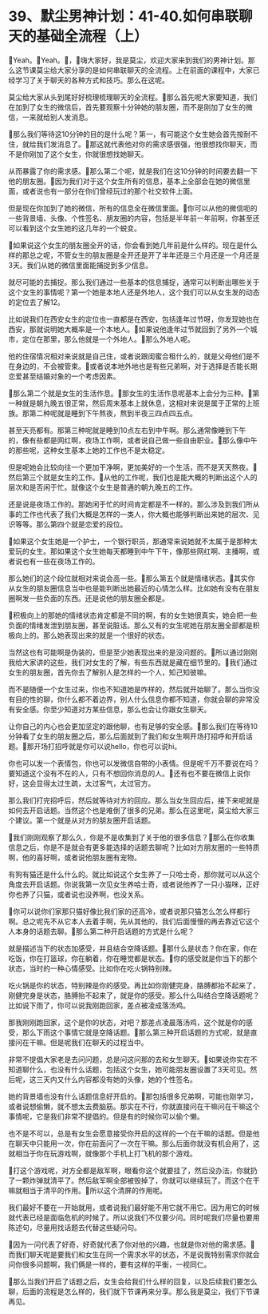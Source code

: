 # 39、默尘男神计划：41-40.如何串联聊天的基础全流程（上）

🎼Yeah。🎼Yeah。🎼，🎼嗨大家好，我是莫尘，欢迎大家来到我们的男神计划。那么这节课莫尘给大家分享的是如何串联聊天的全流程。上在前面的课程中，大家已经学习了关于聊天的各种方式和技巧。那么在这呢。

莫尘给大家从头到尾好好梳理梳理聊天的全流程。🎼那么首先呢大家要知道，我们在加到了女生的微信后，首先要观察十分钟她的朋友圈，而不是刚加了女生的微信，一来就给别人发消息。

🎼那么我们等待这10分钟的目的是什么呢？第一，有可能这个女生她会首先按耐不住，就给我们发消息了。🎼那这就代表他对你的需求感很强，他很想找你聊天，而不是你刚加了这个女生，你就很想找她聊天。

从而暴露了你的需求感。🎼那么第二个呢，就是我们在这10分钟的时间要去翻一下他的朋友圈。🎼因为我们对于这个女生所有的信息，基本上全部会在她的微信里面，或者说也有一部分在你们曾经玩过的那个社交软件上面。

但是现在你加到了她的微信，所有的信息全在微信里面。🎼你可以从他的微信呃的一些背景墙、头像、个性签名、朋友圈的内容，包括是半年前一年前啊，你甚至还可以看到这个女生她的这几年的一个蜕变。

🎼如果说这个女生的朋友圈全开的话，你会看到她几年前是什么样的。现在是什么样的那总之呢，不管女生的朋友圈是全开还是开了半年还是三个月还是一个月还是3天。我们从她的微信里面能捕捉到多少信息。

就尽可能的去捕捉。那么我们通过一些基本的信息捕捉，通常可以判断出哪些关于这个女生的事情呢？第一个她是本地人还是外地人，这个我们可以从女生发的动态的定位去了解12。

比如说我们在西安女生的定位也一直都是在西安，包括逢年过节呀，你发现她也在西安，那就说明她大概率是一个本地人。🎼如果说他逢年过节就回到了另外一个城市，定位在那里，那么他就是一个外地人。🎼那么外地人呢。

他的住宿情况相对来说就是自己住，或者说跟闺蜜合租什么的，就是父母他们是不在身边的，不会被管束。🎼或者说本地外地也是有些兄弟啊，对于选择是否能长期恋爱甚至结婚对象的一个考虑因素。

🎼那么第二个就是女生的生活作息。🎼那女生的生活作息呢基本上会分为三种。🎼第一种就是朝九晚五很正常，然后周末基本上就休息，这相对来说是属于正常的上班族。那第二种呢就是睡到下午熬夜，熬到半夜三四点四五点。

甚至天亮都有。那第三种呢就是睡到10点左右到中午啊。那么通常像睡到下午的，像有些都是网红啊，夜场工作啊，或者说自己做一些自由职业。🎼那么像中午的那些呢，这种女生基本上她的工作也不是太稳定。

但是呢她会比较向往一个更加干净啊，更加美好的一个生活，而不是天天熬夜。🎼然后第三个就是女生的工作。🎼从他的工作呢，我们也是能大概的判断出这个人的层次和是否闲于忙。就像这个女生是普通的朝九晚五的工作。

还是说是夜场工作的。那她闲于忙的时间肯定都是不一样的。那么涉及到我们所从事的工作也代表了我们大概是怎样的一类人，你大概也能够判断出来她的层次、见识等等。那么第四个就是恋爱的段位。

🎼如果这个女生她是一个护士，一个银行职员，那通常来说她就不太属于是那种太爱玩的女生。那如果这个女生她每天都睡到中午下午，像那些网红啊、主播啊，或者说也有一些在夜场工作的。

那么她们的这个段位就相对来说会高一些。🎼那么第五个就是情绪状态。🎼其实你从女生的朋友圈信息当中也是能判断出她最近的心情怎么样。比如她有没有在朋友圈啊发一些负面的东西。还是说他的朋友圈全都是。

🎼积极向上的那她的情绪状态肯定都是不同的啊，有的女生她很真实，她会把一些负面的情绪发泄到朋友圈，甚至说脏话。那么又有的女生呢她在朋友圈全部都是积极向上的。那么她表现出来的就是一个很好的状态。

当然这也有可能啊是伪装的，但是至少她表现出来的是没问题的。🎼所以通过刚刚我给大家讲的这些，我们对女生的了解，有些东西就是藏在细节里的。🎼我们通过女生的朋友圈，首先你去了解别人是怎样的一个人，知己知彼嘛。

而不是随便一个女生过来，你也不知道她是咋样的，然后就开始聊了。那么当你没有目的性的聊，你什么都不着边界，别人什么信息你都不知道，你就会聊的非常没有安全感。你至少知道对方某些信息，那么也会让你跟女生聊天。

让你自己的内心也会更加坚定的跟他聊，也有足够的安全感。🎼那么我们在等待10分钟看了女生的朋友圈之后，那么后面就到了我们和女生啊开场打招呼和开启话题。🎼那开场打招呼就是你可以说hello，你也可以说hi。

你也可以发一个表情包，你也可以发微信自带的小表情。但是呢千万不要说在吗？要知道这个没有不在的人，只有不想回你消息的人。🎼还有也不要在微信上说你好，这会显得太过生疏，太过客气，太过官方。

那么我们打完招呼后，然后就等待对方的回应。那么当女生回应后，接下来呢就是如何去开启话题。当然这个也是难倒了很多的兄弟。那么在这里呢，莫尘给大家三个建议。第一个就是从对方的朋友圈开启话题。

🎼我们刚刚观察了那么久，你是不是收集到了关于他的很多信息？🎼那么在你收集信息之后，你是不是就会有更多能选择的话题去聊呢？比如对方朋友圈的一些特质啊，他的喜好啊，或者说他朋友圈有宠物。

有狗有猫还是什么什么的。就比如说这个女生养了一只哈士奇，那你就可以从这个角度去开启话题。你说我第一次见女生养哈士奇，或者说他养了一只小猫咪，正好你也养了只猫，或者说也没养啊，也没关系。

🎼你可以说你们家那只猫好像比我们家的还高冷，或者说那只猫怎么怎么样都行啊。总之呢先不从它本人去着手啊，先从其他的，我们后面慢慢的再去靠近它这个人本身的话题去聊。🎼那么第二种开启话题的方式是什么呢？

就是描述当下的状态加感受，并且结合空降话题。🎼那什么是状态？你在家，你在吃饭，你在打篮球，你在躺着，你在睡觉都是状态。🎼你的感受就是你当下的那个状态，当时的一种心情感受。比如你在吃火锅特别辣。

吃火锅是你的状态，特别辣是你的感受。再比如你刚健完身，胳膊都抬不起来了，刚健完身是状态，胳膊抬不起来了，就是你的感受。那么什么叫结合空降话题呢？比如说下雨了，你可以说我刚跑回家，差点被凌成落汤鸡。

那我刚刚跑回家，这个是你的状态，对吧？那差点凌晨落汤鸡，这个就是你的感受，那么下雨这个事情它就是空降话题。🎼那么第三种开启话题的方式呢，就是直接问在干嘛。但是呢我们在聊天的过程当中。

非常不提倡大家老是去问问题，总是问这问那的去和女生聊天。🎼如果说你实在不知道聊什么，也没有什么话题，包括这个女生，她可能朋友圈设置了3天可见。然后呢，这三天内又什么内容都没有她的头像，她的个性签名。

她的背景墙也没有什么话题信息好开启的。🎼那包括很多兄弟啊，可能也刚学习，或者说想偷懒，就不想太去费脑筋。那实在不行，你就直接问在干嘛问在干嘛这个事情呢，它是我们非常不提倡的。但是有的时候你可以偷个懒。

也不是不可以，总是有女生会愿意接受你开启的这样的一个在干嘛的话题。但是他在聊天中只能用一次，你在前面问了一次在干嘛。那么后面你就没有机会用了，这就相当于你在玩游戏啊，就像那个手机上打飞机的那个游戏。

🎼打这个游戏呢，对方全都是敌军啊，眼看你这个就要挂了，然后没办法，你就扔了一颗炸弹就清平了。然后敌军啊全部被毁掉了，你就可以继续玩了。而这个在干嘛就相当于清平的作用。🎼所以这个清屏的作用呢。

我们最好不要在一开始就用，或者说我们最好能不用它就不用它。因为用它的时候就代表已经是面临危机的时候了。所以说我们不仅要少问。同时呢我们尽量也要用陈述句，尽量用找话题去代替这些疑问句。

🎼因为一问代表了好奇，好奇就代表了你对他的兴趣，也就是你对他的需求感。🎼而我们聊天呢是要我们和女生在同一个需求水平的状态，不是说我特别需求你就会问你很多问题啊，我们俩是一样的，要有这样的平衡，一视同仁。

🎼那么当我们开启了话题之后，女生会给我们什么样的回复，以及后续我们要怎么聊，后面的流程是怎么样的，我们就下节课再来分享。那么我是莫尘，我们下节课再见。

